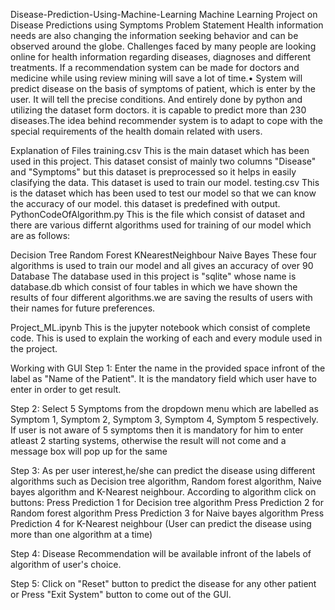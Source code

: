 Disease-Prediction-Using-Machine-Learning
Machine Learning Project on Disease Predictions using Symptoms
Problem Statement
Health information needs are also changing the information seeking behavior and can be observed around the globe. Challenges faced by many people are looking online for health information regarding diseases, diagnoses and different treatments. If a recommendation system can be made for doctors and medicine while using review mining will save a lot of time.• System will predict disease on the basis of symptoms of patient, which is enter by the user. It will tell the precise conditions. And entirely done by python and utilizing the dataset form doctors. it is capable to predict more than 230 diseases.The idea behind recommender system is to adapt to cope with the special requirements of the health domain related with users.

Explanation of Files
training.csv
This is the main dataset which has been used in this project. This dataset consist of mainly two columns "Disease" and "Symptoms" but this dataset is preprocessed so it helps in easily clasifying the data. This dataset is used to train our model.
testing.csv
This is the dataset which has been used to test our model so that we can know the accuracy of our model. this dataset is predefined with output.
PythonCodeOfAlgorithm.py
This is the file which consist of dataset and there are various differnt algorithms used for training of our model which are as follows:

Decision Tree
Random Forest
KNearestNeighbour
Naive Bayes These four algorithms is used to train our model and all gives an accuracy of over 90
Database
The database used in this project is "sqlite" whose name is database.db which consist of four tables in which we have shown the results of four different algorithms.we are saving the results of users with their names for future preferences.

Project_ML.ipynb
This is the jupyter notebook which consist of complete code. This is used to explain the working of each and every module used in the project.

Working with GUI
Step 1:
Enter the name in the provided space infront of the label as "Name of the Patient". It is the mandatory field which user have to enter in order to get result.

Step 2:
Select 5 Symptoms from the dropdown menu which are labelled as Symptom 1, Symptom 2, Symptom 3, Symptom 4, Symptom 5 respectively. If user is not aware of 5 symptoms then it is mandatory for him to enter atleast 2 starting systems, otherwise the result will not come and a message box will pop up for the same

Step 3:
As per user interest,he/she can predict the disease using different algorithms such as Decision tree algorithm, Random forest algorithm, Naive bayes algorithm and K-Nearest neighbour. According to algorithm click on buttons:
Press Prediction 1 for Decision tree algorithm
Press Prediction 2 for Random forest algorithm
Press Prediction 3 for Naive bayes algorithm
Press Prediction 4 for K-Nearest neighbour
(User can predict the disease using more than one algorithm at a time)

Step 4:
Disease Recommendation will be available infront of the labels of algorithm of user's choice.

Step 5:
Click on "Reset" button to predict the disease for any other patient or Press "Exit System" button to come out of the GUI.
